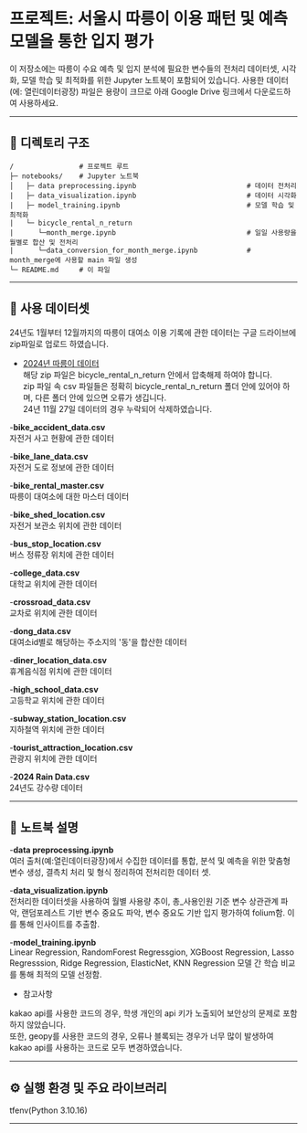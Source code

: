 # 프로젝트: 서울시 따릉이 이용 패턴 및 예측 모델을 통한 입지 평가
이 저장소에는 따릉이 수요 예측 및 입지 분석에 필요한 변수들의 전처리 데이터셋, 시각화, 모델 학습 및 최적화를 위한 Jupyter 노트북이 포함되어 있습니다. 사용한 데이터(에: 열린데이터광장) 파일은 용량이 크므로 아래 Google Drive 링크에서 다운로드하여 사용하세요.

---

## 📁 디렉토리 구조

```
/                # 프로젝트 루트
├─ notebooks/    # Jupyter 노트북
│   ├─ data preprocessing.ipynb                           # 데이터 전처리
|   ├─ data_visualization.ipynb                           # 데이터 시각화
|   ├─ model_training.ipynb                               # 모델 학습 및 최적화
|   └─ bicycle_rental_n_return
|      └─month_merge.ipynb                                # 일일 사용량을 월별로 합산 및 전처리
|      └─data_conversion_for_month_merge.ipynb            # month_merge에 사용할 main 파일 생성
└─ README.md     # 이 파일
```
---

## 📁 사용 데이터셋

24년도 1월부터 12월까지의 따릉이 대여소 이용 기록에 관한 데이터는 구글 드라이브에 zip파일로 업로드 하였습니다.
- [2024년 따릉이 데이터](https://drive.google.com/uc?export=download&id=1WltLqTxbn-VHw8ki3tn-yQn1B-mpHn2R)  
해당 zip 파일은 bicycle_rental_n_return 안에서 압축해제 하여야 합니다.  
zip 파일 속 csv 파일들은 정확히 bicycle_rental_n_return 폴더 안에 있어야 하며, 다른 폴더 안에 있으면 오류가 생깁니다.  
24년 11월 27일 데이터의 경우 누락되어 삭제하였습니다.  

-**bike_accident_data.csv**  
자전거 사고 현황에 관한 데이터

-**bike_lane_data.csv**  
자전거 도로 정보에 관한 데이터

-**bike_rental_master.csv**  
따릉이 대여소에 대한 마스터 데이터

-**bike_shed_location.csv**  
자전거 보관소 위치에 관한 데이터

-**bus_stop_location.csv**  
버스 정류장 위치에 관한 데이터

-**college_data.csv**  
대학교 위치에 관한 데이터

-**crossroad_data.csv**  
교차로 위치에 관한 데이터

-**dong_data.csv**  
대여소id별로 해당하는 주소지의 '동'을 합산한 데이터

-**diner_location_data.csv**  
휴계음식점 위치에 관한 데이터

-**high_school_data.csv**  
고등학교 위치에 관한 데이터

-**subway_station_location.csv**  
지하철역 위치에 관한 데이터

-**tourist_attraction_location.csv**  
관광지 위치에 관한 데이터

-**2024 Rain Data.csv**  
24년도 강수량 데이터

---

## 📝 노트북 설명

-**data preprocessing.ipynb**  
여러 출처(예:열린데이터광장)에서 수집한 데이터를 통합, 분석 및 예측을 위한 맞춤형 변수 생성, 결측치 처리 및 형식 정리하여 전처리한 데이터 셋.

-**data_visualization.ipynb**  
전처리한 데이터셋을 사용하여 월별 사용량 추이, 총_사용인원 기준 변수 상관관계 파악, 랜덤포레스트 기반 변수 중요도 파악, 변수 중요도 기반 입지 평가하여 folium함. 이를 통해 인사이트를 추출함.

-**model_training.ipynb**  
Linear Regression, RandomForest Regressgion, XGBoost Regression, Lasso Regresssion, Ridge Regression, ElasticNet, KNN Regression 모델 간 학습 비교를 통해 최적의 모델 선정함.


- 참고사항

kakao api를 사용한 코드의 경우, 학생 개인의 api 키가 노출되어 보안상의 문제로 포함하지 않았습니다.  
또한, geopy를 사용한 코드의 경우, 오류나 블록되는 경우가 너무 많이 발생하여 kakao api를 사용하는 코드로 모두 변경하였습니다.

---

## ⚙️ 실행 환경 및 주요 라이브러리
tfenv(Python 3.10.16)


---
